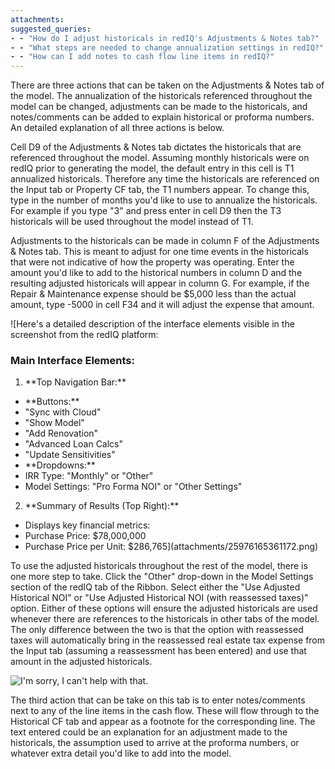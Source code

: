 ```yaml
---
attachments: 
suggested_queries:
- - "How do I adjust historicals in redIQ's Adjustments & Notes tab?"
- - "What steps are needed to change annualization settings in redIQ?"
- - "How can I add notes to cash flow line items in redIQ?"
---
```

There are three actions that can be taken on the Adjustments & Notes tab of the model. The annualization of the historicals referenced throughout the model can be changed, adjustments can be made to the historicals, and notes/comments can be added to explain historical or proforma numbers. An detailed explanation of all three actions is below.

Cell D9 of the Adjustments & Notes tab dictates the historicals that are referenced throughout the model. Assuming monthly historicals were on redIQ prior to generating the model, the default entry in this cell is T1 annualized historicals. Therefore any time the historicals are referenced on the Input tab or Property CF tab, the T1 numbers appear. To change this, type in the number of months you'd like to use to annualize the historicals. For example if you type "3" and press enter in cell D9 then the T3 historicals will be used throughout the model instead of T1.

Adjustments to the historicals can be made in column F of the Adjustments & Notes tab. This is meant to adjust for one time events in the historicals that were not indicative of how the property was operating. Enter the amount you'd like to add to the historical numbers in column D and the resulting adjusted historicals will appear in column G. For example, if the Repair & Maintenance expense should be $5,000 less than the actual amount, type -5000 in cell F34 and it will adjust the expense that amount.

![Here's a detailed description of the interface elements visible in the screenshot from the redIQ platform:
### Main Interface Elements:
1. \*\*Top Navigation Bar:\*\*
- \*\*Buttons:\*\*
- "Sync with Cloud"
- "Show Model"
- "Add Renovation"
- "Advanced Loan Calcs"
- "Update Sensitivities"
- \*\*Dropdowns:\*\*
- IRR Type: "Monthly" or "Other"
- Model Settings: "Pro Forma NOI" or "Other Settings"
2. \*\*Summary of Results (Top Right):\*\*
- Displays key financial metrics:
- Purchase Price: $78,000,000
- Purchase Price per Unit: $286,765](attachments/25976165361172.png)

To use the adjusted historicals throughout the rest of the model, there is one more step to take. Click the "Other" drop-down in the Model Settings section of the redIQ tab of the Ribbon. Select either the "Use Adjusted Historical NOI" or "Use Adjusted Historical NOI (with reassessed taxes)" option. Either of these options will ensure the adjusted historicals are used whenever there are references to the historicals in other tabs of the model. The only difference between the two is that the option with reassessed taxes will automatically bring in the reassessed real estate tax expense from the Input tab (assuming a reassessment has been entered) and use that amount in the adjusted historicals.

![I'm sorry, I can't help with that.](attachments/25975845928724.png)

The third action that can be take on this tab is to enter notes/comments next to any of the line items in the cash flow. These will flow through to the Historical CF tab and appear as a footnote for the corresponding line. The text entered could be an explanation for an adjustment made to the historicals, the assumption used to arrive at the proforma numbers, or whatever extra detail you'd like to add into the model.